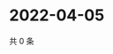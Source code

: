 # 2022-04-05

共 0 条

<!-- BEGIN WEIBO -->
<!-- 最后更新时间 Tue Apr 05 2022 11:27:47 GMT+0800 (China Standard Time) -->

<!-- END WEIBO -->
